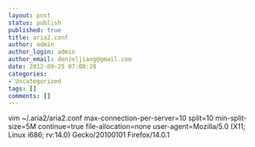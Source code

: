 ```yaml
---
layout: post
status: publish
published: true
title: aria2.conf
author: admin
author_login: admin
author_email: denzeljiang@gmail.com
date: 2012-09-25 07:08:28
categories:
- Uncategorized
tags: []
comments: []
---
```

vim ~/.aria2/aria2.conf
max-connection-per-server=10
split=10
min-split-size=5M
continue=true
file-allocation=none
user-agent=Mozilla/5.0 (X11; Linux i686; rv:14.0) Gecko/20100101 Firefox/14.0.1
